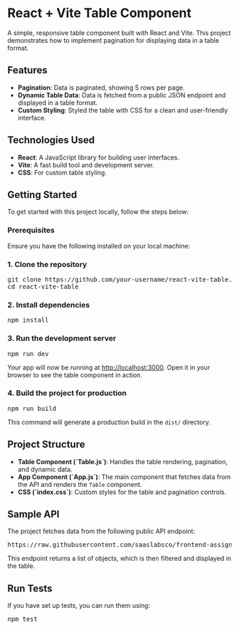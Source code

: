 <h1>React + Vite Table Component</h1>
<p>A simple, responsive table component built with React and Vite. This project demonstrates how to implement pagination for displaying data in a table format.</p>

<h2>Features</h2>
<ul>
<li><strong>Pagination</strong>: Data is paginated, showing 5 rows per page.</li>
<li><strong>Dynamic Table Data</strong>: Data is fetched from a public JSON endpoint and displayed in a table format.</li>
<li><strong>Custom Styling</strong>: Styled the table with CSS for a clean and user-friendly interface.</li>
</ul>

<h2>Technologies Used</h2>
<ul>
<li><strong>React</strong>: A JavaScript library for building user interfaces.</li>
<li><strong>Vite</strong>: A fast build tool and development server.</li>
<li><strong>CSS</strong>: For custom table styling.</li>
</ul>

<h2>Getting Started</h2>
<p>To get started with this project locally, follow the steps below:</p>

<h3>Prerequisites</h3>
<p>Ensure you have the following installed on your local machine:</p>

<h3>1. Clone the repository</h3>
<pre>
git clone https://github.com/your-username/react-vite-table.git
cd react-vite-table
</pre>

<h3>2. Install dependencies</h3>
<pre>npm install</pre>

<h3>3. Run the development server</h3>
<pre>npm run dev</pre>
<p>Your app will now be running at <a href="http://localhost:3000" target="_blank">http://localhost:3000</a>. Open it in your browser to see the table component in action.</p>

<h3>4. Build the project for production</h3>
<pre>npm run build</pre>
<p>This command will generate a production build in the <code>dist/</code> directory.</p>

<h2>Project Structure</h2>
<ul>
<li><strong>Table Component (`Table.js`)</strong>: Handles the table rendering, pagination, and dynamic data.</li>
<li><strong>App Component (`App.js`)</strong>: The main component that fetches data from the API and renders the <code>Table</code> component.</li>
<li><strong>CSS (`index.css`)</strong>: Custom styles for the table and pagination controls.</li>
</ul>

<h2>Sample API</h2>
<p>The project fetches data from the following public API endpoint:</p>
<pre>https://raw.githubusercontent.com/saaslabsco/frontend-assignment/refs/heads/master/frontend-assignment.json</pre>
<p>This endpoint returns a list of objects, which is then filtered and displayed in the table.</p>

<h2>Run Tests</h2>
<p>If you have set up tests, you can run them using:</p>
<pre>npm test</pre>